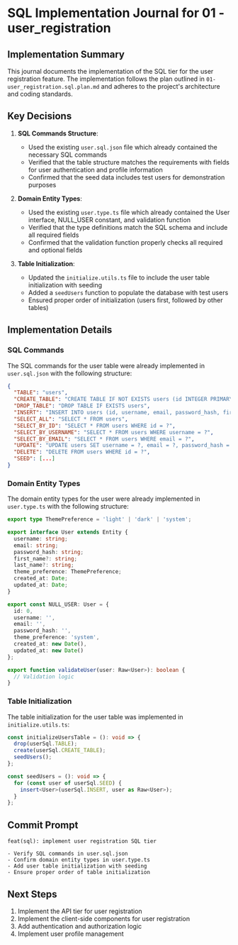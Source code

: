 # SQL Implementation Journal for 01 - user_registration

## Implementation Summary

This journal documents the implementation of the SQL tier for the user registration feature. The implementation follows the plan outlined in `01-user_registration.sql.plan.md` and adheres to the project's architecture and coding standards.

## Key Decisions

1. **SQL Commands Structure**:
   - Used the existing `user.sql.json` file which already contained the necessary SQL commands
   - Verified that the table structure matches the requirements with fields for user authentication and profile information
   - Confirmed that the seed data includes test users for demonstration purposes

2. **Domain Entity Types**:
   - Used the existing `user.type.ts` file which already contained the User interface, NULL_USER constant, and validation function
   - Verified that the type definitions match the SQL schema and include all required fields
   - Confirmed that the validation function properly checks all required and optional fields

3. **Table Initialization**:
   - Updated the `initialize.utils.ts` file to include the user table initialization with seeding
   - Added a `seedUsers` function to populate the database with test users
   - Ensured proper order of initialization (users first, followed by other tables)

## Implementation Details

### SQL Commands

The SQL commands for the user table were already implemented in `user.sql.json` with the following structure:

```json
{
  "TABLE": "users",
  "CREATE_TABLE": "CREATE TABLE IF NOT EXISTS users (id INTEGER PRIMARY KEY AUTOINCREMENT, username TEXT NOT NULL UNIQUE, email TEXT NOT NULL UNIQUE, password_hash TEXT NOT NULL, first_name TEXT, last_name TEXT, theme_preference TEXT DEFAULT 'system', created_at TEXT NOT NULL, updated_at TEXT NOT NULL)",
  "DROP_TABLE": "DROP TABLE IF EXISTS users",
  "INSERT": "INSERT INTO users (id, username, email, password_hash, first_name, last_name, theme_preference, created_at, updated_at) VALUES (?, ?, ?, ?, ?, ?, ?, ?, ?)",
  "SELECT_ALL": "SELECT * FROM users",
  "SELECT_BY_ID": "SELECT * FROM users WHERE id = ?",
  "SELECT_BY_USERNAME": "SELECT * FROM users WHERE username = ?",
  "SELECT_BY_EMAIL": "SELECT * FROM users WHERE email = ?",
  "UPDATE": "UPDATE users SET username = ?, email = ?, password_hash = ?, first_name = ?, last_name = ?, theme_preference = ?, updated_at = ? WHERE id = ?",
  "DELETE": "DELETE FROM users WHERE id = ?",
  "SEED": [...]
}
```

### Domain Entity Types

The domain entity types for the user were already implemented in `user.type.ts` with the following structure:

```typescript
export type ThemePreference = 'light' | 'dark' | 'system';

export interface User extends Entity {
  username: string;
  email: string;
  password_hash: string;
  first_name?: string;
  last_name?: string;
  theme_preference: ThemePreference;
  created_at: Date;
  updated_at: Date;
}

export const NULL_USER: User = {
  id: 0,
  username: '',
  email: '',
  password_hash: '',
  theme_preference: 'system',
  created_at: new Date(),
  updated_at: new Date()
};

export function validateUser(user: Raw<User>): boolean {
  // Validation logic
}
```

### Table Initialization

The table initialization for the user table was implemented in `initialize.utils.ts`:

```typescript
const initializeUsersTable = (): void => {
  drop(userSql.TABLE);
  create(userSql.CREATE_TABLE);
  seedUsers();
};

const seedUsers = (): void => {
  for (const user of userSql.SEED) {
    insert<User>(userSql.INSERT, user as Raw<User>);
  }
};
```

## Commit Prompt

```
feat(sql): implement user registration SQL tier

- Verify SQL commands in user.sql.json
- Confirm domain entity types in user.type.ts
- Add user table initialization with seeding
- Ensure proper order of table initialization
```

## Next Steps

1. Implement the API tier for user registration
2. Implement the client-side components for user registration
3. Add authentication and authorization logic
4. Implement user profile management 